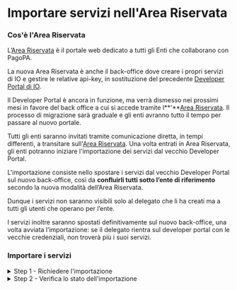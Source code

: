 # Importare servizi nell'Area Riservata

### Cos'è l'Area Riservata

L’[Area Riservata](https://www.pagopa.it/it/area-riservata/) è il portale web dedicato a tutti gli Enti che collaborano con PagoPA.

La nuova Area Riservata è anche il back-office dove creare i propri servizi di IO e gestire le relative api-key, in sostituzione del precedente [Developer Portal di IO](https://agidweb.b2clogin.com/agidweb.onmicrosoft.com/b2c\_1\_signupin/oauth2/v2.0/authorize?response\_type=id\_token\&scope=https%3A%2F%2Fagidweb.onmicrosoft.com%2Fio-p-developer-portal-app%2Fuser\_impersonation%20openid%20profile\&client\_id=00b8b8e1-2c6d-4e27-b806-7460119adb6e\&redirect\_uri=https%3A%2F%2Fdeveloper.io.italia.it%2Flogin\&state=643cf9d1-ce4b-4e2e-9062-7e72524b6717\&nonce=fba1d952-8762-41c1-868b-2d176a81c5f8\&client\_info=1\&x-client-SKU=MSAL.JS\&x-client-Ver=1.2.2\&client-request-id=2603e250-37bf-40fd-b2f4-aaef5bd6f9ca\&response\_mode=fragment).

Il Developer Portal è ancora in funzione, ma verrà dismesso nei prossimi mesi in favore del back office a cui si accede tramite l**'**[Area Riservata](https://www.pagopa.it/it/self-care/). Il processo di migrazione sarà graduale e gli enti avranno tutto il tempo per passare al nuovo portale.

Tutti gli enti saranno invitati tramite comunicazione diretta, in tempi differenti, a transitare sull'[Area Riservata](https://www.pagopa.it/it/area-riservata/). Una volta entrati in Area Riservata, gli enti potranno iniziare l'importazione dei servizi dal vecchio Developer Portal.

L'importazione consiste nello spostare i servizi dal vecchio Developer Portal sul nuovo back-office, così da **confluirli tutti sotto l’ente di riferimento** secondo la nuova modalità dell’Area Riservata.

Dunque i servizi non saranno visibili solo al delegato che li ha creati ma a tutti gli utenti che operano per l’ente.

I servizi inoltre saranno spostati definitivamente sul nuovo back-office, una volta avviata l’importazione: se il delegato rientra sul developer portal con le vecchie credenziali, non troverà più i suoi servizi.

### Importare i servizi

<details>

<summary>Step 1 - Richiedere l'importazione</summary>

1. **Accedi** all'Area Riservata;
2. Seleziona l'ente per il quale vuoi operare dalla lista che ti viene mostrata;
3. Tra i prodotti attivi cerca App IO e clicca su "**Gestisci**";
4. Individua il box "Importa i servizi dal Developer Portal" al centro della pagina
5. Clicca il bottone "**Importa i servizi**"&#x20;
6. Si apre una finestra con la lista di delegati che in questo momento hanno almeno un servizio afferente all'Ente per cui stai lavorando
7. Seleziona i delegati di cui vuoi importare i servizi
8. Avvia l'importazione

</details>

<details>

<summary>Step 2 - Verifica lo stato dell'importazione</summary>

Subito dopo l'avvio dell'importazione o tornando sulla stessa pagina da cui l'hai richiesta, potrai verificare lo stato di avanzamento dell'importazione dei servizi.

Una volta terminata con successo li troverai cliccando sulla voce "**Servizi**" nella colonna sinistra

</details>

